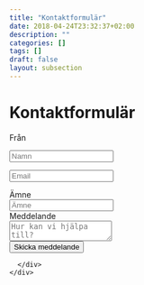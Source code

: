 ```yaml
---
title: "Kontaktformulär"
date: 2018-04-24T23:32:37+02:00
description: ""
categories: []
tags: []
draft: false
layout: subsection
---
```


# Kontaktformulär

<form action="https://formspree.io/abcbegravning@gmail.com"
      method="POST">

<div class="field is-horizontal">
  <div class="field-label is-normal">
    <label class="label">Från</label>
  </div>
  <div class="field-body">
    <div class="field is-grouped">
      <p class="control is-expanded">
        <input class="input" type="text" placeholder="Namn" name="Namn">
      </p>
    </div>
    <div class="field">
      <p class="control is-expanded">
        <input class="input" name="_replyto" type="email" placeholder="Email" autocomplete='email'>
      </p>
    </div>
  </div>
</div>


<div class="field is-horizontal">
  <div class="field-label is-normal">
    <label class="label">Ämne</label>
  </div>
  <div class="field-body">
    <div class="field">
      <div class="control">
        <input class="input" type="text" placeholder="Ämne" autocomplete="off" name="Ämne">
      </div>
    </div>
  </div>
</div>

<div class="field is-horizontal">
  <div class="field-label is-normal">
    <label class="label">Meddelande</label>
  </div>
  <div class="field-body">
    <div class="field">
      <div class="control">
        <textarea class="textarea" placeholder="Hur kan vi hjälpa till?" name="Meddelande"></textarea>
      </div>
    </div>
  </div>
</div>

<div class="field is-horizontal">
  <div class="field-label">

  </div>
  <div class="field-body">
    <div class="field">
      <div class="control">
        <button type="submit" class="button is-primary">
          Skicka meddelande
        </button>

      </div>
    </div>
  </div>

</div>

</form>
